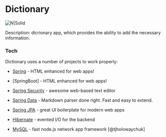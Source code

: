 # Dictionary

![N|Solid](https://cdn0.iconfinder.com/data/icons/human-resources-14/100/1-01-128.png)

Description: dicrionary app, which provides the ability to add the necessary information.

### Tech

Dictionary uses a number of projects to work properly:

* [Spring] - HTML enhanced for web apps!
* [SpringBoot] - HTML enhanced for web apps!
* [Spring Security] - awesome web-based text editor
* [Spring Data] - Markdown parser done right. Fast and easy to extend.
* [Spring JPA] - great UI boilerplate for modern web apps
* [Hibernate] - evented I/O for the backend
* [MySQL] - fast node.js network app framework [@tjholowaychuk]

   [Spring]: <https://spring.io>
   [Spring Security]: <https://github.com/joemccann/dillinger.git>
   [Spring Data]: <http://daringfireball.net>
   [Spring JPA]: <http://daringfireball.net/projects/markdown/>
   [Hibernate]: <https://github.com/markdown-it/markdown-it>
   [MySQL]: <http://ace.ajax.org>
